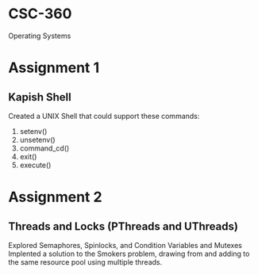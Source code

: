 # CSC-360
Operating Systems

# Assignment 1
## Kapish Shell
Created a UNIX Shell that could support these commands:
1. setenv()
2. unsetenv()
3. command_cd()
4. exit()
5. execute()

# Assignment 2
## Threads and Locks (PThreads and UThreads)
Explored Semaphores, Spinlocks, and Condition Variables and Mutexes
Implented a solution to the Smokers problem, drawing from and adding to the same resource pool using multiple threads.
